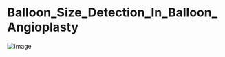 # Balloon_Size_Detection_In_Balloon_Angioplasty

![image](https://github.com/user-attachments/assets/24f76b96-7ef1-42ae-a24c-9f13f3042a51)

